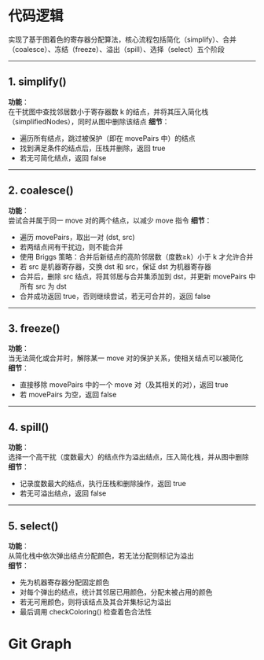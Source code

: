 # 代码逻辑

实现了基于图着色的寄存器分配算法，核心流程包括简化（simplify）、合并（coalesce）、冻结（freeze）、溢出（spill）、选择（select）五个阶段

---

## 1. simplify()

**功能**：  
在干扰图中查找邻居数小于寄存器数 k 的结点，并将其压入简化栈（simplifiedNodes），同时从图中删除该结点
**细节**：  
- 遍历所有结点，跳过被保护（即在 movePairs 中）的结点
- 找到满足条件的结点后，压栈并删除，返回 true
- 若无可简化结点，返回 false

---

## 2. coalesce()

**功能**：  
尝试合并属于同一 move 对的两个结点，以减少 move 指令 
**细节**：  
- 遍历 movePairs，取出一对 (dst, src)
- 若两结点间有干扰边，则不能合并
- 使用 Briggs 策略：合并后新结点的高阶邻居数（度数≥k）小于 k 才允许合并
- 若 src 是机器寄存器，交换 dst 和 src，保证 dst 为机器寄存器
- 合并后，删除 src 结点，将其邻居与合并集添加到 dst，并更新 movePairs 中所有 src 为 dst
- 合并成功返回 true，否则继续尝试，若无可合并的，返回 false

---

## 3. freeze()

**功能**：  
当无法简化或合并时，解除某一 move 对的保护关系，使相关结点可以被简化  
**细节**：  
- 直接移除 movePairs 中的一个 move 对（及其相关的对），返回 true
- 若 movePairs 为空，返回 false

---

## 4. spill()

**功能**：  
选择一个高干扰（度数最大）的结点作为溢出结点，压入简化栈，并从图中删除  
**细节**：  
- 记录度数最大的结点，执行压栈和删除操作，返回 true
- 若无可溢出结点，返回 false

---

## 5. select()

**功能**：  
从简化栈中依次弹出结点分配颜色，若无法分配则标记为溢出  
**细节**：  
- 先为机器寄存器分配固定颜色
- 对每个弹出的结点，统计其邻居已用颜色，分配未被占用的颜色
- 若无可用颜色，则将该结点及其合并集标记为溢出
- 最后调用 checkColoring() 检查着色合法性

# Git Graph
